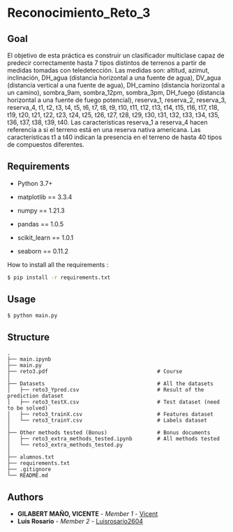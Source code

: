 # Reconocimiento_Reto_3

## Goal

El objetivo de esta práctica es construir un clasificador multiclase capaz de predecir correctamente
hasta 7 tipos distintos de terrenos a partir de medidas tomadas con teledetección.
Las medidas son: altitud, azimut, inclinación, DH_agua (distancia horizontal a una fuente de
agua), DV_agua (distancia vertical a una fuente de agua), DH_camino (distancia horizontal a
un camino), sombra_9am, sombra_12pm, sombra_3pm, DH_fuego (distancia horizontal a una
fuente de fuego potencial), reserva_1, reserva_2, reserva_3, reserva_4, t1, t2, t3, t4, t5, t6, t7,
t8, t9, t10, t11, t12, t13, t14, t15, t16, t17, t18, t19, t20, t21, t22, t23, t24, t25, t26, t27, t28,
t29, t30, t31, t32, t33, t34, t35, t36, t37, t38, t39, t40.
Las características reserva_1 a reserva_4 hacen referencia a si el terreno está en una reserva
nativa americana. Las características t1 a t40 indican la presencia en el terreno de hasta 40 tipos
de compuestos diferentes.

## Requirements

* Python 3.7+

* matplotlib == 3.3.4
* numpy == 1.21.3
* pandas == 1.0.5
* scikit_learn == 1.0.1
* seaborn == 0.11.2


How to install all the requirements :
```bash
$ pip install -r requirements.txt
```

## Usage

```bash
$ python main.py
```

## Structure

    .
    ├── main.ipynb
    ├── main.py
    ├── reto3.pdf                                   # Course
    │
    ├── Datasets                                    # All the datasets
    │   ├── reto3_Ypred.csv                         # Result of the prediction dataset
    │   ├── reto3_testX.csv                         # Test dataset (need to be solved)
    │   ├── reto3_trainX.csv                        # Features dataset
    │   └── reto3_trainY.csv                        # Labels dataset
    │
    ├── Other methods tested (Bonus)                # Bonus documents
    │   ├── reto3_extra_methods_tested.ipynb        # All methods tested
    │   └── reto3_extra_methods_tested.py
    │
    ├── alumnos.txt
    ├── requirements.txt
    ├── .gitignore
    └── README.md

## Authors

* **GILABERT MAÑO, VICENTE** - *Member 1* - [Vicent](https://github.com/vgilabert94)
* **Luis Rosario** - *Member 2* - [Luisrosario2604](https://github.com/Luisrosario2604)
